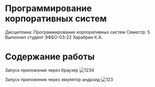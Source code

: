 # Программирование корпоративных систем
Дисциплина: Программирование корпоративных систем
Семестр: 5
Выполнил студент ЭФБО-03-22 Харабрин К.А.

# Содержание работы

Запуск приложения через браузер
![1234](https://github.com/user-attachments/assets/687e5dd9-5ba4-448d-a65e-d4c390d0c8f0)

Запуск приложения через эмулятор андроид
![123](https://github.com/user-attachments/assets/47683eb6-9a25-466d-80de-db09000afa39)
